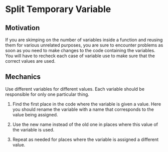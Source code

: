 # Split Temporary Variable

## Motivation

If you are skimping on the number of variables inside a function and reusing them for various unrelated purposes, you are sure to encounter problems as soon as you need to make changes to the code containing the variables. You will have to recheck each case of variable use to make sure that the correct values are used.

## Mechanics

Use different variables for different values. Each variable should be responsible for only one particular thing.

1. Find the first place in the code where the variable is given a value. Here you should rename the variable with a name that corresponds to the value being assigned.

2. Use the new name instead of the old one in places where this value of the variable is used.

3. Repeat as needed for places where the variable is assigned a different value.
